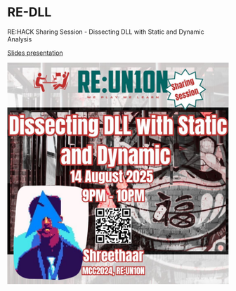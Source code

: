 # RE-DLL
RE:HACK Sharing Session - Dissecting DLL with Static and Dynamic Analysis

[Slides presentation](https://shreethaar.github.io/slides/RE-DLL/re-dll.html)

![image](image.png)
